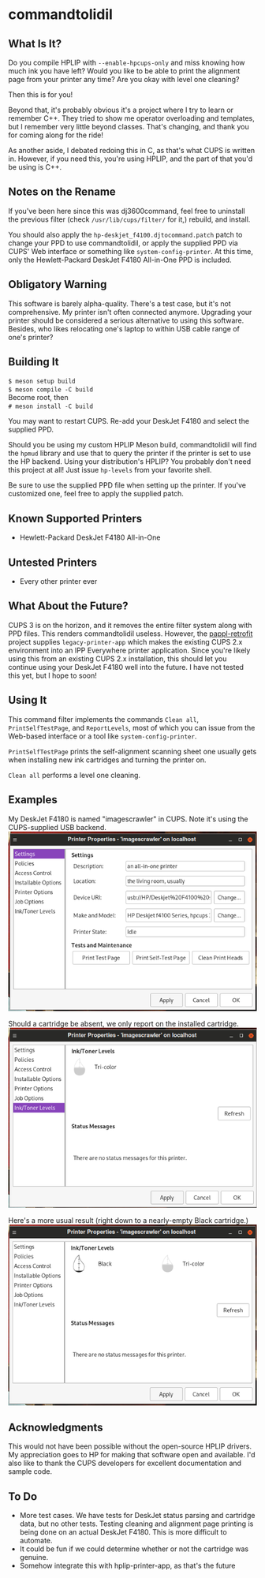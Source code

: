 commandtolidil
==============

What Is It?
-----------
Do you compile HPLIP with `--enable-hpcups-only` and miss knowing how
much ink you have left? Would you like to be able to print the
alignment page from your printer any time? Are you okay with level one
cleaning?

Then this is for you!

Beyond that, it's probably obvious it's a project where I try to
learn or remember C++. They tried to show me operator overloading and
templates, but I remember very little beyond classes. That's
changing, and thank you for coming along for the ride!

As another aside, I debated redoing this in C, as that's what CUPS is
written in. However, if you need this, you're using HPLIP, and the
part of that you'd be using is C++.

Notes on the Rename
-------------------
If you've been here since this was dj3600command, feel free to
uninstall the previous filter (check `/usr/lib/cups/filter/` for it,)
rebuild, and install.

You should also apply the `hp-deskjet_f4100.djtocommand.patch` patch
to change your PPD to use commandtolidil, or apply the supplied PPD
via CUPS' Web interface or something like `system-config-printer`.
At this time, only the Hewlett-Packard DeskJet F4180 All-in-One PPD
is included.

Obligatory Warning
------------------
This software is barely alpha-quality. There's a test case, but it's
not comprehensive. My printer isn't often connected anymore. Upgrading
your printer should be considered a serious alternative to using this
software. Besides, who likes relocating one's laptop to within USB
cable range of one's printer?

Building It
-----------
`$ meson setup build`  
`$ meson compile -C build`  
Become root, then  
`# meson install -C build`  

You may want to restart CUPS. Re-add your DeskJet F4180 and select the
supplied PPD.

Should you be using my custom HPLIP Meson build, commandtolidil will
find the `hpmud` library and use that to query the printer if the
printer is set to use the HP backend. Using your distribution's HPLIP?
You probably don't need this project at all! Just issue `hp-levels`
from your favorite shell.

Be sure to use the supplied PPD file when setting up the printer. If
you've customized one, feel free to apply the supplied patch.

Known Supported Printers
------------------------
- Hewlett-Packard DeskJet F4180 All-in-One

Untested Printers
-----------------
- Every other printer ever

What About the Future?
----------------------
CUPS 3 is on the horizon, and it removes the entire filter system along with
PPD files. This renders commandtolidil useless. However, the
[pappl-retrofit](https://github.com/OpenPrinting/pappl-retrofit) 
project supplies `legacy-printer-app` which makes the existing CUPS 2.x
environment into an IPP Everywhere printer application. Since you're likely
using this from an existing CUPS 2.x installation, this should let you
continue using your DeskJet F4180 well into the future. I have not tested
this yet, but I hope to soon!

Using It
--------
This command filter implements the commands `Clean all`, `PrintSelfTestPage`,
and `ReportLevels`, most of which you can issue from the Web-based interface
or a tool like `system-config-printer`.

`PrintSelfTestPage` prints the self-alignment scanning sheet one usually
gets when installing new ink cartridges and turning the printer on.

`Clean all` performs a level one cleaning.

Examples
--------
My DeskJet F4180 is named "imagescrawler" in CUPS. Note it's using the
CUPS-supplied USB backend.
![An example Properties dialog](doc/properties.png)

Should a cartridge be absent, we only report on the installed cartridge.
![An example where only one cartridge is installed](doc/only_one_cartridge.png)

Here's a more usual result (right down to a nearly-empty Black cartridge.)
![An example where both cartridges are installed](doc/both_cartridges.png)

Acknowledgments
---------------
This would not have been possible without the open-source HPLIP drivers. My
appreciation goes to HP for making that software open and available. I'd also
like to thank the CUPS developers for excellent documentation and sample
code.

To Do
-----
- More test cases. We have tests for DeskJet status parsing and
cartridge data, but no other tests. Testing cleaning and alignment
page printing is being done on an actual DeskJet F4180. This is more
difficult to automate.
- It could be fun if we could determine whether or not the cartridge
was genuine.
- Somehow integrate this with hplip-printer-app, as that's the future
